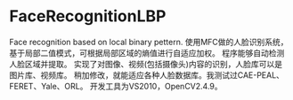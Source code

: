 # FaceRecognitionLBP
Face recognition based on local binary pettern.
使用MFC做的人脸识别系统，基于局部二值模式，可根据局部区域的熵值进行自适应加权。
程序能够自动检测人脸区域并提取。
实现了对图像、视频(包括摄像头)内容的识别，人脸库可以是图片库、视频库。
稍加修改，就能适应各种人脸数据库。我测试过CAE-PEAL、FERET、Yale、ORL。
开发工具为VS2010，OpenCV2.4.9。
